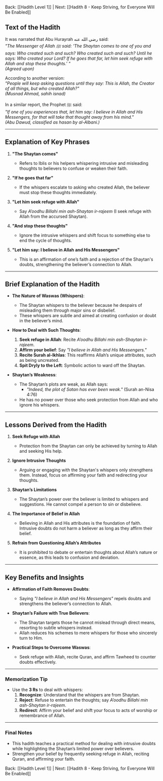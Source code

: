 Back: [[Hadith Level 1]] | Next: [[Hadith 8 - Keep Striving, for Everyone Will Be Enabled]]

## Text of the Hadith
It was narrated that Abu Hurayrah رضي الله عنه said:  
*"The Messenger of Allah ﷺ said: 'The Shaytan comes to one of you and says: Who created such and such? Who created such and such? Until he says: Who created your Lord? If he goes that far, let him seek refuge with Allah and stop these thoughts.' "*  
*(Agreed upon)*  
 
According to another version:  
*"People will keep asking questions until they say: This is Allah, the Creator of all things, but who created Allah?"*  
*(Musnad Ahmad, sahih isnad)*  
 
In a similar report, the Prophet ﷺ said:  
*"If one of you experiences that, let him say: I believe in Allah and His Messengers, for that will take that thought away from his mind."*  
*(Abu Dawud, classified as hasan by al-Albani.)*  

---

## Explanation of Key Phrases
1. **"The Shaytan comes"**  
   - Refers to Iblis or his helpers whispering intrusive and misleading thoughts to believers to confuse or weaken their faith.  

2. **"If he goes that far"**  
   - If the whispers escalate to asking who created Allah, the believer must stop these thoughts immediately.  

3. **"Let him seek refuge with Allah"**  
   - Say *A’oodhu Billahi min ash-Shaytan ir-rajeem* (I seek refuge with Allah from the accursed Shaytan).  

4. **"And stop these thoughts"**  
   - Ignore the intrusive whispers and shift focus to something else to end the cycle of thoughts.  

5. **"Let him say: I believe in Allah and His Messengers"**  
   - This is an affirmation of one’s faith and a rejection of the Shaytan's doubts, strengthening the believer’s connection to Allah.  

---

## Brief Explanation of the Hadith
- **The Nature of Waswas (Whispers)**:  
  - The Shaytan whispers to the believer because he despairs of misleading them through major sins or disbelief.  
  - These whispers are subtle and aimed at creating confusion or doubt in the believer’s mind.  

- **How to Deal with Such Thoughts**:  
  1. **Seek refuge in Allah**: Recite *A’oodhu Billahi min ash-Shaytan ir-rajeem*.  
  2. **Affirm your belief**: Say *"I believe in Allah and His Messengers."*  
  3. **Recite Surah al-Ikhlas**: This reaffirms Allah’s unique attributes, such as being uncreated.  
  4. **Spit Dryly to the Left**: Symbolic action to ward off the Shaytan.  

- **Shaytan’s Weakness**:  
  - The Shaytan’s plots are weak, as Allah says:  
    - *"Indeed, the plot of Satan has ever been weak."* (Surah an-Nisa 4:76)  
  - He has no power over those who seek protection from Allah and who ignore his whispers.  

---

## Lessons Derived from the Hadith
1. **Seek Refuge with Allah**  
   - Protection from the Shaytan can only be achieved by turning to Allah and seeking His help.  

2. **Ignore Intrusive Thoughts**  
   - Arguing or engaging with the Shaytan's whispers only strengthens them. Instead, focus on affirming your faith and redirecting your thoughts.  

3. **Shaytan’s Limitations**  
   - The Shaytan’s power over the believer is limited to whispers and suggestions. He cannot compel a person to sin or disbelieve.  

4. **The Importance of Belief in Allah**  
   - Believing in Allah and His attributes is the foundation of faith. Intrusive doubts do not harm a believer as long as they affirm their belief.  

5. **Refrain from Questioning Allah’s Attributes**  
   - It is prohibited to debate or entertain thoughts about Allah’s nature or essence, as this leads to confusion and deviation.  

---

## Key Benefits and Insights
- **Affirmation of Faith Removes Doubts**:  
   - Saying *"I believe in Allah and His Messengers"* repels doubts and strengthens the believer’s connection to Allah.  

- **Shaytan’s Failure with True Believers**:  
   - The Shaytan targets those he cannot mislead through direct means, resorting to subtle whispers instead.  
   - Allah reduces his schemes to mere whispers for those who sincerely turn to Him.  

- **Practical Steps to Overcome Waswas**:  
   - Seek refuge with Allah, recite Quran, and affirm Tawheed to counter doubts effectively.  

---

### Memorization Tip
- Use the **3 Rs** to deal with whispers:  
  1. **Recognize**: Understand that the whispers are from Shaytan.  
  2. **Reject**: Refuse to entertain the thoughts; say *A’oodhu Billahi min ash-Shaytan ir-rajeem*.  
  3. **Redirect**: Affirm your belief and shift your focus to acts of worship or remembrance of Allah.  

---

### Final Notes
- This hadith teaches a practical method for dealing with intrusive doubts while highlighting the Shaytan’s limited power over believers.  
- Strengthen your belief by frequently seeking refuge in Allah, reciting Quran, and affirming your faith. 


Back: [[Hadith Level 1]] | Next: [[Hadith 8 - Keep Striving, for Everyone Will Be Enabled]]